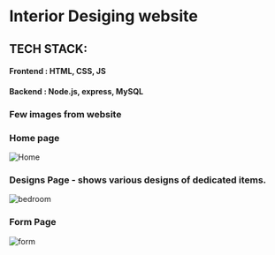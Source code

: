 # Interior Desiging website
## TECH STACK: 
#### Frontend : HTML, CSS, JS
#### Backend : Node.js, express, MySQL

### Few images from website

### Home page
![Home](https://user-images.githubusercontent.com/71713383/177804210-324800ca-a9e7-4c5d-9389-04e9c35446e7.jpg)


### Designs Page - shows various designs of dedicated items.
![bedroom](https://user-images.githubusercontent.com/71713383/177803321-91183cdd-4b0e-4526-a278-9a80e77cf5ba.jpg)


### Form Page
![form](https://user-images.githubusercontent.com/71713383/177812893-fb16a1dc-c3d8-4812-bb34-6abab98d4619.jpg)
